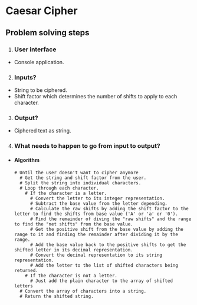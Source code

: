 # Caesar Cipher

## Problem solving steps

1. ### User interface
  - Console application.
2. ### Inputs?
  - String to be ciphered.
  - Shift factor which determines the number of shifts to apply to each character.

3. ### Output?
  - Ciphered text as string.

4. ### What needs to happen to go from input to output?

  - #### Algorithm

    ```
    # Until the user doesn't want to cipher anymore
      # Get the string and shift factor from the user.
      # Split the string into individual characters.
      # Loop through each character.
        # If the character is a letter.
          # Convert the letter to its integer representation.
          # Subtract the base value from the letter depending.
          # Calculate the raw shifts by adding the shift factor to the letter to find the shifts from base value ('A' or 'a' or '0').
          # Find the remainder of diving the "raw shifts" and the range to find the "net shifts" from the base value.
          # Get the positive shift from the base value by adding the range to it and finding the remainder after dividing it by the range.
          # Add the base value back to the positive shifts to get the shifted letter in its decimal representation.
          # Convert the decimal representation to its string representation.
          # Add the letter to the list of shifted characters being returned.
        # If the character is not a letter.
          # Just add the plain character to the array of shifted letters
      # Convert the array of characters into a string.
      # Return the shifted string.
    ```
